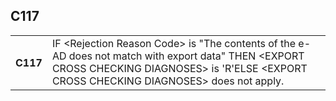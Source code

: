## C117
<table>
 <tr>
  <th>
   C117
  </th>
  <td>
   IF &lt;Rejection Reason Code&gt; is "The contents of the e-AD does not match with export data"  THEN &lt;EXPORT CROSS CHECKING DIAGNOSES&gt; is 'R'ELSE &lt;EXPORT CROSS CHECKING DIAGNOSES&gt; does not apply.
  </td>
 </tr>
</table>
